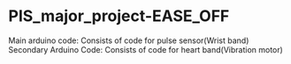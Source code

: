 # PIS_major_project-EASE_OFF
Main arduino code: Consists of code for pulse sensor(Wrist band)
Secondary Arduino Code: Consists of code for heart band(Vibration motor)
